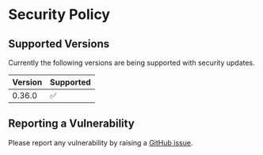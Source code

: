 # Security Policy

## Supported Versions

Currently the following versions are being supported with security updates.

| Version | Supported          |
| ------- | ------------------ |
| 0.36.0  | :white_check_mark: |

## Reporting a Vulnerability

Please report any vulnerability by raising a [GitHub issue](https://github.com/lreimer/testkube-executor-k6/issues).


